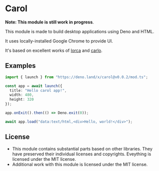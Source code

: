 # Carol

**Note: This module is still work in progress**.

This module is made to build desktop applications using Deno and HTML.

It uses locally-installed Google Chrome to provide UI.

It's based on excellent works of [lorca](https://github.com/zserge/lorca) and [carlo](https://github.com/GoogleChromeLabs/carlo).

## Examples

```typescript
import { launch } from "https://deno.land/x/carol@v0.0.2/mod.ts";

const app = await launch({
  title: "Hello carol app!",
  width: 480,
  height: 320
});

app.onExit().then(() => Deno.exit(0));

await app.load("data:text/html,<div>Hello, world!</div>");
```

## License

- This module contains substantial parts based on other libraries. They have preserved their individual licenses and copyrights. Eveything is licensed under the MIT license.
- Additional work with this module is licensed under the MIT license.